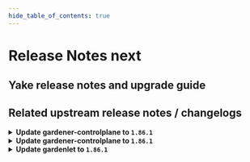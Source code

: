 ```yaml
---
hide_table_of_contents: true
---
```


# Release Notes next

## Yake release notes and upgrade guide

## Related upstream release notes / changelogs


<details>
<summary><b>Update gardener-controlplane to <code>1.86.1</code></b></summary>

# [gardener/etcd-druid]

## ⚠️ Breaking Changes

- `[OPERATOR]` Change OCI Image Registry from GCR (`eu.gcr.io/gardener-project`) to Artifact-Registry (`europe-docker.pkg.dev/gardener-project/releases`). Users should update their references. by @shreyas-s-rao [gardener/etcd-druid#756]
# [gardener/etcd-backup-restore]

## 🏃 Others

- `[OPERATOR]` Dynamic loading of IaaS credentials is now optimized to make use of file system information instead of calculating a hash of the credentials to detect changes. by @renormalize [gardener/etcd-backup-restore#670]
- `[OPERATOR]` A regression in chunk deletion behavior for openstack provider has now been fixed. by @shreyas-s-rao [gardener/etcd-backup-restore#703]
- `[OPERATOR]` Add unit tests for chunk deletion by @anveshreddy18 [gardener/etcd-backup-restore#685]
- `[USER]` Add support for overriding storage API endpoint for provider GCS, by setting environment variable `GOOGLE_STORAGE_API_ENDPOINT`, with the value in the format `http[s]://host[:port]/storage/v1/`. ⚠️ Note: GCS storage API endpoint will not be overridden for `copy` subcommand, since backup buckets may reside in different regions. by @shreyas-s-rao [gardener/etcd-backup-restore#691]

## Docker Images
- admission-controller-linux-amd64: `eu.gcr.io/gardener-project/gardener/admission-controller:v1.86.1`
- apiserver-linux-amd64: `eu.gcr.io/gardener-project/gardener/apiserver:v1.86.1`
- controller-manager-linux-amd64: `eu.gcr.io/gardener-project/gardener/controller-manager:v1.86.1`
- gardenlet-linux-amd64: `eu.gcr.io/gardener-project/gardener/gardenlet:v1.86.1`
- node-agent-linux-amd64: `eu.gcr.io/gardener-project/gardener/node-agent:v1.86.1`
- operator-linux-amd64: `eu.gcr.io/gardener-project/gardener/operator:v1.86.1`
- resource-manager-linux-amd64: `eu.gcr.io/gardener-project/gardener/resource-manager:v1.86.1`
- scheduler-linux-amd64: `eu.gcr.io/gardener-project/gardener/scheduler:v1.86.1`


</details>

<details>
<summary><b>Update gardener-controlplane to <code>1.86.1</code></b></summary>

# [gardener/etcd-druid]

## ⚠️ Breaking Changes

- `[OPERATOR]` Change OCI Image Registry from GCR (`eu.gcr.io/gardener-project`) to Artifact-Registry (`europe-docker.pkg.dev/gardener-project/releases`). Users should update their references. by @shreyas-s-rao [gardener/etcd-druid#756]
# [gardener/etcd-backup-restore]

## 🏃 Others

- `[OPERATOR]` Dynamic loading of IaaS credentials is now optimized to make use of file system information instead of calculating a hash of the credentials to detect changes. by @renormalize [gardener/etcd-backup-restore#670]
- `[OPERATOR]` A regression in chunk deletion behavior for openstack provider has now been fixed. by @shreyas-s-rao [gardener/etcd-backup-restore#703]
- `[OPERATOR]` Add unit tests for chunk deletion by @anveshreddy18 [gardener/etcd-backup-restore#685]
- `[USER]` Add support for overriding storage API endpoint for provider GCS, by setting environment variable `GOOGLE_STORAGE_API_ENDPOINT`, with the value in the format `http[s]://host[:port]/storage/v1/`. ⚠️ Note: GCS storage API endpoint will not be overridden for `copy` subcommand, since backup buckets may reside in different regions. by @shreyas-s-rao [gardener/etcd-backup-restore#691]

## Docker Images
- admission-controller-linux-amd64: `eu.gcr.io/gardener-project/gardener/admission-controller:v1.86.1`
- apiserver-linux-amd64: `eu.gcr.io/gardener-project/gardener/apiserver:v1.86.1`
- controller-manager-linux-amd64: `eu.gcr.io/gardener-project/gardener/controller-manager:v1.86.1`
- gardenlet-linux-amd64: `eu.gcr.io/gardener-project/gardener/gardenlet:v1.86.1`
- node-agent-linux-amd64: `eu.gcr.io/gardener-project/gardener/node-agent:v1.86.1`
- operator-linux-amd64: `eu.gcr.io/gardener-project/gardener/operator:v1.86.1`
- resource-manager-linux-amd64: `eu.gcr.io/gardener-project/gardener/resource-manager:v1.86.1`
- scheduler-linux-amd64: `eu.gcr.io/gardener-project/gardener/scheduler:v1.86.1`


</details>

<details>
<summary><b>Update gardenlet to <code>1.86.1</code></b></summary>

# [gardener/etcd-druid]

## ⚠️ Breaking Changes

- `[OPERATOR]` Change OCI Image Registry from GCR (`eu.gcr.io/gardener-project`) to Artifact-Registry (`europe-docker.pkg.dev/gardener-project/releases`). Users should update their references. by @shreyas-s-rao [gardener/etcd-druid#756]
# [gardener/etcd-backup-restore]

## 🏃 Others

- `[OPERATOR]` Dynamic loading of IaaS credentials is now optimized to make use of file system information instead of calculating a hash of the credentials to detect changes. by @renormalize [gardener/etcd-backup-restore#670]
- `[OPERATOR]` A regression in chunk deletion behavior for openstack provider has now been fixed. by @shreyas-s-rao [gardener/etcd-backup-restore#703]
- `[OPERATOR]` Add unit tests for chunk deletion by @anveshreddy18 [gardener/etcd-backup-restore#685]
- `[USER]` Add support for overriding storage API endpoint for provider GCS, by setting environment variable `GOOGLE_STORAGE_API_ENDPOINT`, with the value in the format `http[s]://host[:port]/storage/v1/`. ⚠️ Note: GCS storage API endpoint will not be overridden for `copy` subcommand, since backup buckets may reside in different regions. by @shreyas-s-rao [gardener/etcd-backup-restore#691]

## Docker Images
- admission-controller-linux-amd64: `eu.gcr.io/gardener-project/gardener/admission-controller:v1.86.1`
- apiserver-linux-amd64: `eu.gcr.io/gardener-project/gardener/apiserver:v1.86.1`
- controller-manager-linux-amd64: `eu.gcr.io/gardener-project/gardener/controller-manager:v1.86.1`
- gardenlet-linux-amd64: `eu.gcr.io/gardener-project/gardener/gardenlet:v1.86.1`
- node-agent-linux-amd64: `eu.gcr.io/gardener-project/gardener/node-agent:v1.86.1`
- operator-linux-amd64: `eu.gcr.io/gardener-project/gardener/operator:v1.86.1`
- resource-manager-linux-amd64: `eu.gcr.io/gardener-project/gardener/resource-manager:v1.86.1`
- scheduler-linux-amd64: `eu.gcr.io/gardener-project/gardener/scheduler:v1.86.1`


</details>
